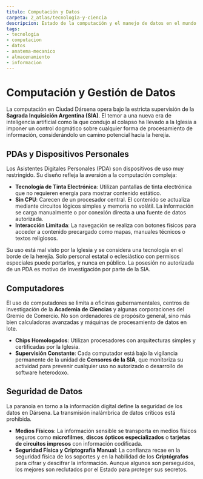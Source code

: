 ```yaml
---
titulo: Computación y Datos
carpeta: 2_atlas/tecnologia-y-ciencia
descripcion: Estado de la computación y el manejo de datos en el mundo post-Anatema Mecánico, incluyendo las restricciones, alternativas permitidas y métodos de almacenamiento de información.
tags:
- tecnologia
- computacion
- datos
- anatema-mecanico
- almacenamiento
- informacion
---
```


# Computación y Gestión de Datos

La computación en Ciudad Dársena opera bajo la estricta supervisión de la **Sagrada Inquisición Argentina (SIA)**. El temor a una nueva era de inteligencia artificial como la que condujo al colapso ha llevado a la Iglesia a imponer un control dogmático sobre cualquier forma de procesamiento de información, considerándolo un camino potencial hacia la herejía.

## PDAs y Dispositivos Personales

Los Asistentes Digitales Personales (PDA) son dispositivos de uso muy restringido. Su diseño refleja la aversión a la computación compleja:

-   **Tecnología de Tinta Electrónica**: Utilizan pantallas de tinta electrónica que no requieren energía para mostrar contenido estático.
-   **Sin CPU**: Carecen de un procesador central. El contenido se actualiza mediante circuitos lógicos simples y memoria no volátil. La información se carga manualmente o por conexión directa a una fuente de datos autorizada.
-   **Interacción Limitada**: La navegación se realiza con botones físicos para acceder a contenido precargado como mapas, manuales técnicos o textos religiosos.

Su uso está mal visto por la Iglesia y se considera una tecnología en el borde de la herejía. Solo personal estatal o eclesiástico con permisos especiales puede portarlos, y nunca en público. La posesión no autorizada de un PDA es motivo de investigación por parte de la SIA.

## Computadores

El uso de computadores se limita a oficinas gubernamentales, centros de investigación de la **Academia de Ciencias** y algunas corporaciones del Gremio de Comercio. No son ordenadores de propósito general, sino más bien calculadoras avanzadas y máquinas de procesamiento de datos en lote.

-   **Chips Homologados**: Utilizan procesadores con arquitecturas simples y certificadas por la Iglesia.
-   **Supervisión Constante**: Cada computador está bajo la vigilancia permanente de la unidad de **Censores de la SIA**, que monitoriza su actividad para prevenir cualquier uso no autorizado o desarrollo de software heterodoxo.

## Seguridad de Datos

La paranoia en torno a la información digital define la seguridad de los datos en Dársena. La transmisión inalámbrica de datos críticos está prohibida.

-   **Medios Físicos**: La información sensible se transporta en medios físicos seguros como **microfilmes**, **discos ópticos especializados** o **tarjetas de circuitos impresos** con información codificada.
-   **Seguridad Física y Criptografía Manual**: La confianza recae en la seguridad física de los soportes y en la habilidad de los **Criptógrafos** para cifrar y descifrar la información. Aunque algunos son perseguidos, los mejores son reclutados por el Estado para proteger sus secretos.

